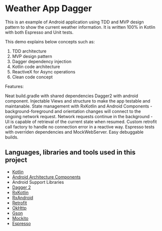 # Weather App Dagger
This is an example of Android application using TDD and MVP design pattern to show the current weather information.
It is written 100% in Kotlin with both Espresso and Unit tests.

This demo explains below concepts such as:

1. TDD architecture
2. MVP design pattern
3. Dagger dependency injection
4. Kotlin code architecture
5. ReactiveX for Async operations
6. Clean code concept

Features:

Neat build.gradle with shared dependencies
Dagger2 with android component. Injectable Views and structure to make the app testable and maintanable.
State management with RxKotlin and Android Components - background-foreground and orientation changes will connect to the ongoing network request. Network requests continue in the background - UI is capable of retrieval of the current state when resumed.
Custom retrofit call factory to handle no connection error in a reactive way.
Espresso tests with overriden dependencies and MockWebServer.
Easy debuggable builds.

## Languages, libraries and tools used in this project

* [Kotlin](https://kotlinlang.org/)
* [Android Architecture Components](https://developer.android.com/topic/libraries/architecture/index.html)
* Android Support Libraries
* [Dagger 2](https://github.com/google/dagger)
* [RxKotlin](https://github.com/ReactiveX/RxKotlin)
* [RxAndroid](https://github.com/ReactiveX/RxAndroid)
* [Retrofit](http://square.github.io/retrofit/)
* [OkHttp](http://square.github.io/okhttp/)
* [Gson](https://github.com/google/gson)
* [Mockito](http://site.mockito.org/)
* [Espresso](https://developer.android.com/training/testing/espresso/index.html)
